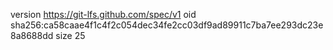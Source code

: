 version https://git-lfs.github.com/spec/v1
oid sha256:ca58caae4f1c4f2c054dec34fe2cc03df9ad89911c7ba7ee293dc23e8a8688dd
size 25
